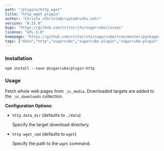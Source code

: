 ```yaml
---
path: "/plugins/http_wget"
title: "http_wget plugin"
author: "Christo <Christo@cryptodrunks.net>"
version: "0.25.0"
bugs: "https://github.com/critocrito/sugarcube/issues"
license: "GPL-3.0"
homepage: "https://github.com/critocrito/sugarcube/tree/master/packages/plugin-http#readme"
tags: ["data","http","sugarcube","sugarcube plugin","sugarcube-plugin","transformation"]
---
```


### Installation

    npm install --save @sugarcube/plugin-http


### Usage

Fetch whole web pages from `_sc_media`. Downloaded targets are added to the
`_sc_downloads` collection.

**Configuration Options**:

-   `http.data_dir` (defaults to `./data`)

    Specify the target download directory.

-   `http.wget_cmd` (defaults to `wget`)

    Specify the path to the `wget` command.
